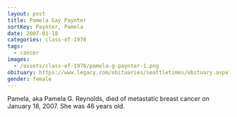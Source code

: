 ```yaml
---
layout: post
title: Pamela Gay Paynter
sortKey: Paynter, Pamela
date: 2007-01-18
categories: class-of-1978
tags:
  - cancer
images:
  - /assets/class-of-1978/pamela-g-paynter-1.png
obituary: https://www.legacy.com/obituaries/seattletimes/obituary.aspx?n=Pamela-Reynolds&pid=86149818
gender: female
---
```

Pamela, aka Pamela G. Reynolds, died of metastatic breast cancer on January 18, 2007. She was 46 years old.
